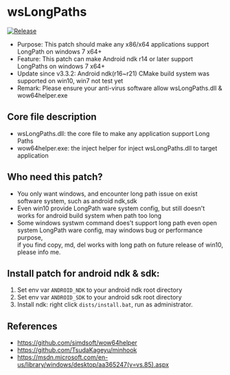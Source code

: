 # wsLongPaths

[![Release](https://img.shields.io/badge/release-v3.3.3-blue.svg)](https://github.com/simdsoft/wsLongPaths/releases)

* Purpose: This patch should make any x86/x64 applications support LongPath on windows 7 x64+
* Feature: This patch can make Android ndk r14 or later support LongPaths on windows 7 x64+
* Update since v3.3.2: Android ndk(r16~r21) CMake build system was supported on win10, win7 not test yet
* Remark: Please ensure your anti-virus software allow wsLongPaths.dll & wow64helper.exe

## Core file description
* wsLongPaths.dll: the core file to make any application support Long Paths
* wow64helper.exe: the inject helper for inject wsLongPaths.dll to target application

## Who need this patch?
* You only want windows, and encounter long path issue on exist software system, such as android ndk,sdk
* Even win10 provide LongPath ware system config, but still doesn't works for android build system when path too long
* Some windows systwm command does't support long path even open system LongPath ware config, may windows bug or performance purpose,  
if you find copy, md, del works with long path on future release of win10, please info me.
  
## Install patch for android ndk & sdk:  
1. Set env var ```ANDROID_NDK``` to your android ndk root directory  
2. Set env var ```ANDROID_SDK``` to your android sdk root directory  
3. Install ndk: right click ```dists/install.bat```, run as administrator.  

## References
* https://github.com/simdsoft/wow64helper
* https://github.com/TsudaKageyu/minhook
* https://msdn.microsoft.com/en-us/library/windows/desktop/aa365247(v=vs.85).aspx

